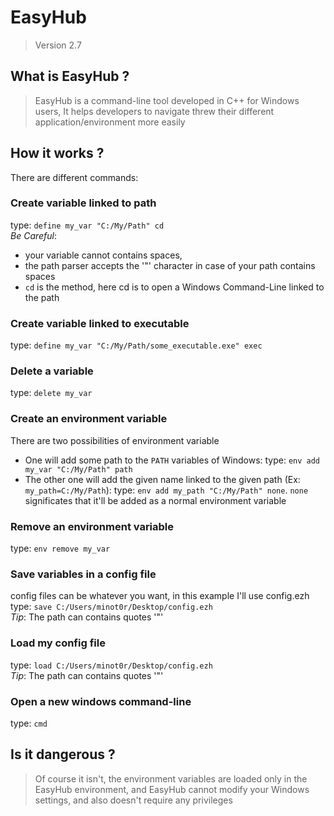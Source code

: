 # EasyHub
> Version 2.7

## What is EasyHub ?
> EasyHub is a command-line tool developed in C++ for Windows users, It helps developers
> to navigate threw their different application/environment more easily

## How it works ?

There are different commands:

### Create variable linked to path
type: `define my_var "C:/My/Path" cd`  
*Be Careful*:  
- your variable cannot contains spaces,  
- the path parser accepts the '"' character in case of your path contains spaces
- `cd` is the method, here cd is to open a Windows Command-Line linked to the path

### Create variable linked to executable
type: `define my_var "C:/My/Path/some_executable.exe" exec`

### Delete a variable
type: `delete my_var`

### Create an environment variable
There are two possibilities of environment variable
- One will add some path to the `PATH` variables of Windows: type: `env add my_var "C:/My/Path" path`
- The other one will add the given name linked to the given path (Ex: `my_path=C:/My/Path`): type: `env add my_path "C:/My/Path" none`. `none` significates that it'll be added as a normal environment variable

### Remove an environment variable
type: `env remove my_var`

### Save variables in a config file
config files can be whatever you want, in this example I'll use config.ezh  
type: `save C:/Users/minot0r/Desktop/config.ezh`  
*Tip*: The path can contains quotes '"'

### Load my config file
type: `load C:/Users/minot0r/Desktop/config.ezh`  
*Tip*: The path can contains quotes '"'

### Open a new windows command-line
type: `cmd`


## Is it dangerous ?
> Of course it isn't, the environment variables are loaded only in the EasyHub environment,
> and EasyHub cannot modify your Windows settings, and also doesn't require any privileges
